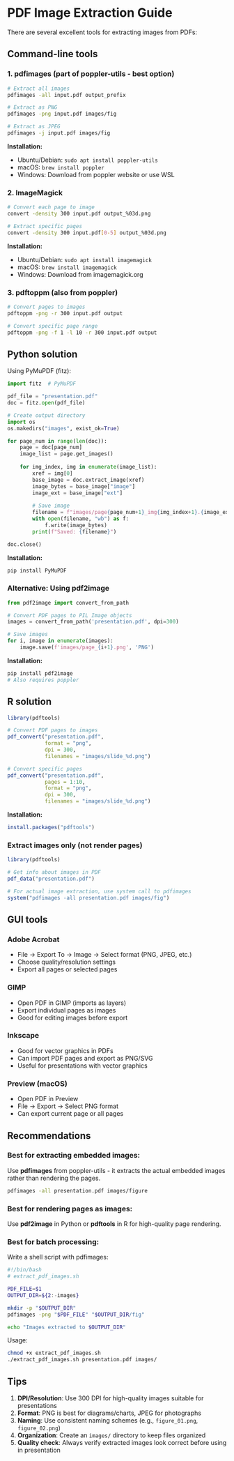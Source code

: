 # PDF Image Extraction Guide

There are several excellent tools for extracting images from PDFs:

## Command-line tools

### 1. pdfimages (part of poppler-utils - best option)

```bash
# Extract all images
pdfimages -all input.pdf output_prefix

# Extract as PNG
pdfimages -png input.pdf images/fig

# Extract as JPEG
pdfimages -j input.pdf images/fig
```

**Installation:**
- Ubuntu/Debian: `sudo apt install poppler-utils`
- macOS: `brew install poppler`
- Windows: Download from poppler website or use WSL

### 2. ImageMagick

```bash
# Convert each page to image
convert -density 300 input.pdf output_%03d.png

# Extract specific pages
convert -density 300 input.pdf[0-5] output_%03d.png
```

**Installation:**
- Ubuntu/Debian: `sudo apt install imagemagick`
- macOS: `brew install imagemagick`
- Windows: Download from imagemagick.org

### 3. pdftoppm (also from poppler)

```bash
# Convert pages to images
pdftoppm -png -r 300 input.pdf output

# Convert specific page range
pdftoppm -png -f 1 -l 10 -r 300 input.pdf output
```

## Python solution

Using PyMuPDF (fitz):

```python
import fitz  # PyMuPDF

pdf_file = "presentation.pdf"
doc = fitz.open(pdf_file)

# Create output directory
import os
os.makedirs("images", exist_ok=True)

for page_num in range(len(doc)):
    page = doc[page_num]
    image_list = page.get_images()
    
    for img_index, img in enumerate(image_list):
        xref = img[0]
        base_image = doc.extract_image(xref)
        image_bytes = base_image["image"]
        image_ext = base_image["ext"]
        
        # Save image
        filename = f"images/page{page_num+1}_img{img_index+1}.{image_ext}"
        with open(filename, "wb") as f:
            f.write(image_bytes)
        print(f"Saved: {filename}")

doc.close()
```

**Installation:**
```bash
pip install PyMuPDF
```

### Alternative: Using pdf2image

```python
from pdf2image import convert_from_path

# Convert PDF pages to PIL Image objects
images = convert_from_path('presentation.pdf', dpi=300)

# Save images
for i, image in enumerate(images):
    image.save(f'images/page_{i+1}.png', 'PNG')
```

**Installation:**
```bash
pip install pdf2image
# Also requires poppler
```

## R solution

```r
library(pdftools)

# Convert PDF pages to images
pdf_convert("presentation.pdf", 
            format = "png", 
            dpi = 300,
            filenames = "images/slide_%d.png")

# Convert specific pages
pdf_convert("presentation.pdf",
            pages = 1:10,
            format = "png",
            dpi = 300,
            filenames = "images/slide_%d.png")
```

**Installation:**
```r
install.packages("pdftools")
```

### Extract images only (not render pages)

```r
library(pdftools)

# Get info about images in PDF
pdf_data("presentation.pdf")

# For actual image extraction, use system call to pdfimages
system("pdfimages -all presentation.pdf images/fig")
```

## GUI tools

### Adobe Acrobat
- File → Export To → Image → Select format (PNG, JPEG, etc.)
- Choose quality/resolution settings
- Export all pages or selected pages

### GIMP
- Open PDF in GIMP (imports as layers)
- Export individual pages as images
- Good for editing images before export

### Inkscape
- Good for vector graphics in PDFs
- Can import PDF pages and export as PNG/SVG
- Useful for presentations with vector graphics

### Preview (macOS)
- Open PDF in Preview
- File → Export → Select PNG format
- Can export current page or all pages

## Recommendations

### Best for extracting embedded images:
Use **pdfimages** from poppler-utils - it extracts the actual embedded images rather than rendering the pages.

```bash
pdfimages -all presentation.pdf images/figure
```

### Best for rendering pages as images:
Use **pdf2image** in Python or **pdftools** in R for high-quality page rendering.

### Best for batch processing:
Write a shell script with pdfimages:

```bash
#!/bin/bash
# extract_pdf_images.sh

PDF_FILE=$1
OUTPUT_DIR=${2:-images}

mkdir -p "$OUTPUT_DIR"
pdfimages -png "$PDF_FILE" "$OUTPUT_DIR/fig"

echo "Images extracted to $OUTPUT_DIR"
```

Usage:
```bash
chmod +x extract_pdf_images.sh
./extract_pdf_images.sh presentation.pdf images/
```

## Tips

1. **DPI/Resolution**: Use 300 DPI for high-quality images suitable for presentations
2. **Format**: PNG is best for diagrams/charts, JPEG for photographs
3. **Naming**: Use consistent naming schemes (e.g., `figure_01.png`, `figure_02.png`)
4. **Organization**: Create an `images/` directory to keep files organized
5. **Quality check**: Always verify extracted images look correct before using in presentation
